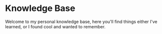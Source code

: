 # Knowledge Base

Welcome to my personal knowledge base, here you'll find things either I've learned, or I found cool and wanted to remember.